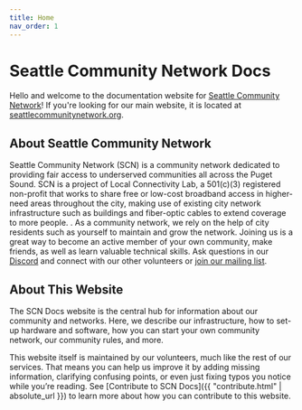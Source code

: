 ```yaml
---
title: Home
nav_order: 1
---
```


# Seattle Community Network Docs
Hello and welcome to the documentation website for [Seattle Community Network](https://seattlecommunitynetwork.org/)! If you're looking for our main website, it is located at [seattlecommunitynetwork.org](https://seattlecommunitynetwork.org/).
## About Seattle Community Network
Seattle Community Network (SCN) is a community network dedicated to providing fair access to underserved communities all across the Puget Sound. SCN is a project of Local Connectivity Lab, a 501(c)(3) registered non-profit that works to share free or low-cost broadband access in higher-need areas throughout the city, making use of existing city network infrastructure such as buildings and fiber-optic cables to extend coverage to more people.
.
As a community network, we rely on the help of city residents such as yourself to maintain and grow the network. Joining us is a great way to become an active member of your own community, make friends, as well as learn valuable technical skills. Ask questions in our [Discord](https://discord.gg/sZkK5RpeCE) and connect with our other volunteers or [join our mailing list](https://groups.google.com/a/seattlecommunitynetwork.org/g/local-connectivity-lab/).
## About This Website
The SCN Docs website is the central hub for information about our community and networks. Here, we describe our infrastructure, how to set-up hardware and software, how you can start your own community network, our community rules, and more.

This website itself is maintained by our volunteers, much like the rest of our services. That means you can help us improve it by adding missing information, clarifying confusing points, or even just fixing typos you notice while you’re reading. See [Contribute to SCN Docs]({{ "contribute.html" | absolute_url }}) to learn more about how you can contribute to this website.
